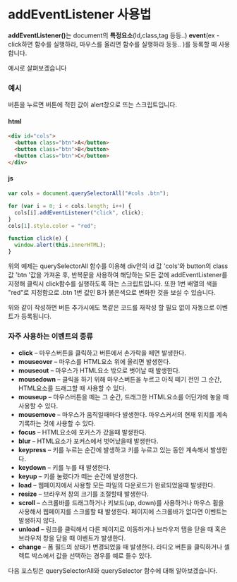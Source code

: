# addEventListener 사용법

<strong>addEventListener()</strong>는 document의 **특정요소**(Id,class,tag 등등..) **event**(ex - click하면 함수를 실행하라, 마우스를 올리면 함수를 실행하라 등등.. )를 등록할 때 사용합니다.

예시로 살펴보겠습니다

### 예시

버튼을 누르면 버튼에 적힌 값이 alert창으로 뜨는 스크립트입니다.

#### html

```html
<div id="cols">
  <button class="btn">A</button>
  <button class="btn">B</button>
  <button class="btn">C</button>
</div>
```

#### js

```js
var cols = document.querySelectorAll("#cols .btn");

for (var i = 0; i < cols.length; i++) {
  cols[i].addEventListener("click", click);
}
cols[1].style.color = "red";

function click(e) {
  window.alert(this.innerHTML);
}
```

위의 예제는 querySelectorAll 함수를 이용해 div안의 id 값 'cols'와 button의 class값 'btn '값을 가져온 후, 반복문을 사용하여 해당하는 모든 값에 addEventListener를 지정해 클릭시 click함수를 실행하도록 하는 스크립트입니다.
또한 1번 배열의 색을 "red"로 지정함으로 .btn 1번 값인 B가 붉은색으로 변화한 것을 보실 수 있습니다.

위와 같이 작성하면 버튼 추가시에도 똑같은 코드를 재작성 할 필요 없이 자동으로 이벤트가 등록됩니다.

### 자주 사용하는 이벤트의 종류

- **click** – 마우스버튼을 클릭하고 버튼에서 손가락을 떼면 발생한다.
- **mouseover** – 마우스를 HTML요소 위에 올리면 발생한다.
- **mouseout** – 마우스가 HTML요소 밖으로 벗어날 때 발생한다.
- **mousedown** – 클릭을 하기 위해 마우스버튼을 누르고 아직 떼기 전인 그 순간, HTML요소를 드래그할 때 사용할 수 있다.
- **mouseup** – 마우스버튼을 떼는 그 순간, 드래그한 HTML요소를 어딘가에 놓을 때 사용할 수 있다.
- **mousemove** – 마우스가 움직일때마다 발생한다. 마우스커서의 현재 위치를 계속 기록하는 것에 사용할 수 있다.
- **focus** – HTML요소에 포커스가 갔을때 발생한다.
- **blur** – HTML요소가 포커스에서 벗어났을때 발생한다.
- **keypress** – 키를 누르는 순간에 발생하고 키를 누르고 있는 동안 계속해서 발생한다.
- **keydown** – 키를 누를 때 발생한다.
- **keyup** – 키를 눌렀다가 떼는 순간에 발생한다.
- **load** – 웹페이지에서 사용할 모든 파일의 다운로드가 완료되었을때 발생한다.
- **resize** – 브라우저 창의 크기를 조절할때 발생한다.
- **scroll** – 스크롤바를 드래그하거나 키보드(up, down)를 사용하거나 마우스 휠을 사용해서 웹페이지를 스크롤할 때 발생한다. 페이지에 스크롤바가 없다면 이벤트는 발생하지 않다.
- **unload** – 링크를 클릭해서 다른 페이지로 이동하거나 브라우저 탭을 닫을 때 혹은 브라우저 창을 닫을 때 이벤트가 발생한다.
- **change** – 폼 필드의 상태가 변경되었을 때 발생한다. 라디오 버튼을 클릭하거나 셀렉트 박스에서 값을 선택하는 경우를 예로 들수 있다.

다음 포스팅은 querySelectorAll와 querySelector 함수에 대해 알아보겠습니다.
